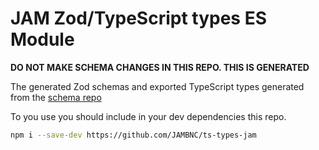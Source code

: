 # JAM Zod/TypeScript types ES Module

**DO NOT MAKE SCHEMA CHANGES IN THIS REPO. THIS IS GENERATED**

The generated Zod schemas and exported TypeScript types generated from
the [schema repo](https://github.com/JAMBNC/schema)


To you use you should include in your dev dependencies this repo.
```sh
npm i --save-dev https://github.com/JAMBNC/ts-types-jam
```

